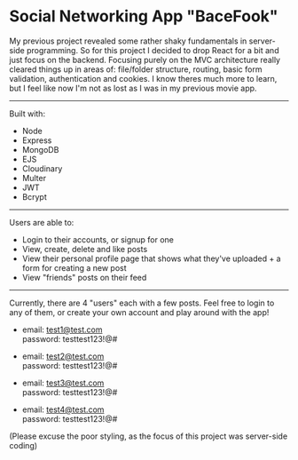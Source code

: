 # Social Networking App "BaceFook"

My previous project revealed some rather shaky fundamentals in server-side programming. So for this project I decided to drop React for a bit and just focus on the backend. Focusing purely on the MVC architecture really cleared things up in areas of: file/folder structure, routing, basic form validation, authentication and cookies. I know theres much more to learn, but I feel like now I'm not as lost as I was in my previous movie app.

---

Built with:

-  Node
-  Express
-  MongoDB
-  EJS
-  Cloudinary
-  Multer
-  JWT
-  Bcrypt

---

Users are able to:

-  Login to their accounts, or signup for one
-  View, create, delete and like posts
-  View their personal profile page that shows what they've uploaded + a form for creating a new post
-  View "friends" posts on their feed

---

Currently, there are 4 "users" each with a few posts. Feel free to login to any of them, or create your own account and play around with the app!

-  email: test1@test.com <br />
   password: testtest123!@#

-  email: test2@test.com <br />
   password: testtest123!@#

-  email: test3@test.com <br />
   password: testtest123!@#

-  email: test4@test.com <br />
   password: testtest123!@#

(Please excuse the poor styling, as the focus of this project was server-side coding)
